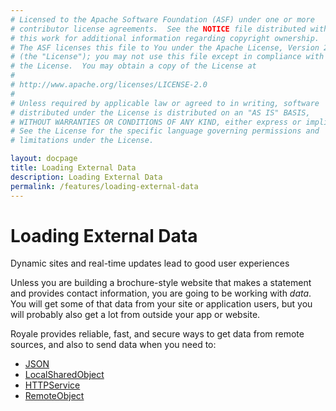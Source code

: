 ```yaml
---
# Licensed to the Apache Software Foundation (ASF) under one or more
# contributor license agreements.  See the NOTICE file distributed with
# this work for additional information regarding copyright ownership.
# The ASF licenses this file to You under the Apache License, Version 2.0
# (the "License"); you may not use this file except in compliance with
# the License.  You may obtain a copy of the License at
# 
# http://www.apache.org/licenses/LICENSE-2.0
# 
# Unless required by applicable law or agreed to in writing, software
# distributed under the License is distributed on an "AS IS" BASIS,
# WITHOUT WARRANTIES OR CONDITIONS OF ANY KIND, either express or implied.
# See the License for the specific language governing permissions and
# limitations under the License.

layout: docpage
title: Loading External Data
description: Loading External Data
permalink: /features/loading-external-data
---
```


# Loading External Data

Dynamic sites and real-time updates lead to good user experiences

Unless you are building a brochure-style website that makes a statement and provides contact information, you are going to be working with _data_. You will get some of that data from your site or application users, but you will probably also get a lot from outside your app or website.

Royale provides reliable, fast, and secure ways to get data from remote sources, and also to send data when you need to:

* [JSON](features/loading-external-data/json)
* [LocalSharedObject](features/loading-external-data/localsharedobject)
* [HTTPService](features/loading-external-data/httpservice)
* [RemoteObject](features/loading-external-data/remoteobject)

